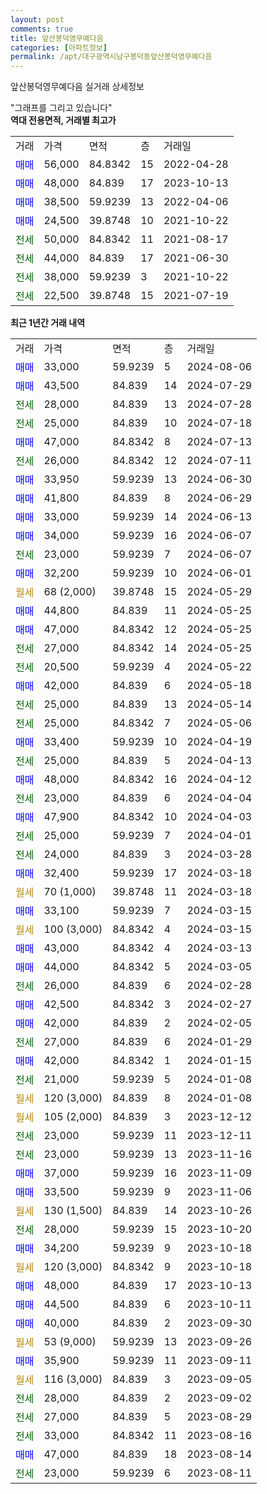 ```yaml
---
layout: post
comments: true
title: 앞산봉덕영무예다음
categories: [아파트정보]
permalink: /apt/대구광역시남구봉덕동앞산봉덕영무예다음
---
```


앞산봉덕영무예다음 실거래 상세정보

<script type="text/javascript">
  google.charts.load('current', {'packages':['line', 'corechart']});
  google.charts.setOnLoadCallback(drawChart);

  function drawChart() {
    var data = new google.visualization.DataTable();
    data.addColumn('date', '거래일');
    data.addColumn('number', "매매");
    data.addColumn('number', "전세");
    data.addColumn('number', "전매");

    data.addRows([[new Date(Date.parse("2024-08-06")), 33000, null, null], [new Date(Date.parse("2024-07-29")), 43500, null, null], [new Date(Date.parse("2024-07-28")), null, 28000, null], [new Date(Date.parse("2024-07-18")), null, 25000, null], [new Date(Date.parse("2024-07-13")), 47000, null, null], [new Date(Date.parse("2024-07-11")), null, 26000, null], [new Date(Date.parse("2024-06-30")), 33950, null, null], [new Date(Date.parse("2024-06-29")), 41800, null, null], [new Date(Date.parse("2024-06-13")), 33000, null, null], [new Date(Date.parse("2024-06-07")), 34000, null, null], [new Date(Date.parse("2024-06-07")), null, 23000, null], [new Date(Date.parse("2024-06-01")), 32200, null, null], [new Date(Date.parse("2024-05-29")), null, null, null], [new Date(Date.parse("2024-05-25")), 44800, null, null], [new Date(Date.parse("2024-05-25")), 47000, null, null], [new Date(Date.parse("2024-05-25")), null, 27000, null], [new Date(Date.parse("2024-05-22")), null, 20500, null], [new Date(Date.parse("2024-05-18")), 42000, null, null], [new Date(Date.parse("2024-05-14")), null, 25000, null], [new Date(Date.parse("2024-05-06")), null, 25000, null], [new Date(Date.parse("2024-04-19")), 33400, null, null], [new Date(Date.parse("2024-04-13")), null, 25000, null], [new Date(Date.parse("2024-04-12")), 48000, null, null], [new Date(Date.parse("2024-04-04")), null, 23000, null], [new Date(Date.parse("2024-04-03")), 47900, null, null], [new Date(Date.parse("2024-04-01")), null, 25000, null], [new Date(Date.parse("2024-03-28")), null, 24000, null], [new Date(Date.parse("2024-03-18")), 32400, null, null], [new Date(Date.parse("2024-03-18")), null, null, null], [new Date(Date.parse("2024-03-15")), 33100, null, null], [new Date(Date.parse("2024-03-15")), null, null, null], [new Date(Date.parse("2024-03-13")), 43000, null, null], [new Date(Date.parse("2024-03-05")), 44000, null, null], [new Date(Date.parse("2024-02-28")), null, 26000, null], [new Date(Date.parse("2024-02-27")), 42500, null, null], [new Date(Date.parse("2024-02-05")), 42000, null, null], [new Date(Date.parse("2024-01-29")), null, 27000, null], [new Date(Date.parse("2024-01-15")), 42000, null, null], [new Date(Date.parse("2024-01-08")), null, 21000, null], [new Date(Date.parse("2024-01-08")), null, null, null], [new Date(Date.parse("2023-12-12")), null, null, null], [new Date(Date.parse("2023-12-11")), null, 23000, null], [new Date(Date.parse("2023-11-16")), null, 23000, null], [new Date(Date.parse("2023-11-09")), 37000, null, null], [new Date(Date.parse("2023-11-06")), 33500, null, null], [new Date(Date.parse("2023-10-26")), null, null, null], [new Date(Date.parse("2023-10-20")), null, 28000, null], [new Date(Date.parse("2023-10-18")), 34200, null, null], [new Date(Date.parse("2023-10-18")), null, null, null], [new Date(Date.parse("2023-10-13")), 48000, null, null], [new Date(Date.parse("2023-10-11")), 44500, null, null], [new Date(Date.parse("2023-09-30")), 40000, null, null], [new Date(Date.parse("2023-09-26")), null, null, null], [new Date(Date.parse("2023-09-11")), 35900, null, null], [new Date(Date.parse("2023-09-05")), null, null, null], [new Date(Date.parse("2023-09-02")), null, 28000, null], [new Date(Date.parse("2023-08-29")), null, 27000, null], [new Date(Date.parse("2023-08-16")), null, 33000, null], [new Date(Date.parse("2023-08-14")), 47000, null, null], [new Date(Date.parse("2023-08-11")), null, 23000, null]]);

    var options = {
      hAxis: {
        format: 'yyyy/MM/dd'
      },    
      lineWidth: 0,
      pointsVisible: true,    
      title: '최근 1년간 유형별 실거래가 분포',
      legend: { position: 'bottom' }
    };

    var formatter = new google.visualization.NumberFormat({pattern:'###,###'} );
    formatter.format(data, 1);
    formatter.format(data, 2);
    
    setTimeout(function() {
        var chart = new google.visualization.LineChart(document.getElementById('columnchart_material'));
        chart.draw(data, (options));
        document.getElementById('loading').style.display = 'none';
    }, 200);
  }
</script>


<div id="loading" style="z-index:20; display: block; margin-left: 0px">"그래프를 그리고 있습니다"</div>
<div id="columnchart_material" style="width: 95%; margin-left: 0px; display: block"></div>
<!-- contents start -->
<b>역대 전용면적, 거래별 최고가</b>
<table class="sortable">
    <tr>
      <td>거래</td>
      <td>가격</td>
      <td>면적</td>
      <td>층</td>
      <td>거래일</td>
    </tr>
        <tr>
          <td><a style="color: blue">매매</a></td>
          <td>56,000</td>
          <td>84.8342</td>
          <td>15</td>
          <td>2022-04-28</td>
        </tr>            <tr>
          <td><a style="color: blue">매매</a></td>
          <td>48,000</td>
          <td>84.839</td>
          <td>17</td>
          <td>2023-10-13</td>
        </tr>            <tr>
          <td><a style="color: blue">매매</a></td>
          <td>38,500</td>
          <td>59.9239</td>
          <td>13</td>
          <td>2022-04-06</td>
        </tr>            <tr>
          <td><a style="color: blue">매매</a></td>
          <td>24,500</td>
          <td>39.8748</td>
          <td>10</td>
          <td>2021-10-22</td>
        </tr>        
        <tr>
              <td><a style="color: darkgreen">전세</a></td>
              <td>50,000</td>
              <td>84.8342</td>
              <td>11</td>
              <td>2021-08-17</td>
            </tr>            <tr>
              <td><a style="color: darkgreen">전세</a></td>
              <td>44,000</td>
              <td>84.839</td>
              <td>17</td>
              <td>2021-06-30</td>
            </tr>            <tr>
              <td><a style="color: darkgreen">전세</a></td>
              <td>38,000</td>
              <td>59.9239</td>
              <td>3</td>
              <td>2021-10-22</td>
            </tr>            <tr>
              <td><a style="color: darkgreen">전세</a></td>
              <td>22,500</td>
              <td>39.8748</td>
              <td>15</td>
              <td>2021-07-19</td>
            </tr>        
    
</table>

<b>최근 1년간 거래 내역</b>

<table class="sortable">
    <tr>
      <td>거래</td>
      <td>가격</td>
      <td>면적</td>
      <td>층</td>
      <td>거래일</td>
    </tr>
    <tr>
      <td><a style="color: blue">매매</a></td>
      <td>33,000</td>
      <td>59.9239</td>
      <td>5</td>
      <td>2024-08-06</td>
    </tr>          <tr>
      <td><a style="color: blue">매매</a></td>
      <td>43,500</td>
      <td>84.839</td>
      <td>14</td>
      <td>2024-07-29</td>
    </tr>          <tr>
      <td><a style="color: darkgreen">전세</a></td>
      <td>28,000</td>
      <td>84.839</td>
      <td>13</td>
      <td>2024-07-28</td>
    </tr>          <tr>
      <td><a style="color: darkgreen">전세</a></td>
      <td>25,000</td>
      <td>84.839</td>
      <td>10</td>
      <td>2024-07-18</td>
    </tr>          <tr>
      <td><a style="color: blue">매매</a></td>
      <td>47,000</td>
      <td>84.8342</td>
      <td>8</td>
      <td>2024-07-13</td>
    </tr>          <tr>
      <td><a style="color: darkgreen">전세</a></td>
      <td>26,000</td>
      <td>84.8342</td>
      <td>12</td>
      <td>2024-07-11</td>
    </tr>          <tr>
      <td><a style="color: blue">매매</a></td>
      <td>33,950</td>
      <td>59.9239</td>
      <td>13</td>
      <td>2024-06-30</td>
    </tr>          <tr>
      <td><a style="color: blue">매매</a></td>
      <td>41,800</td>
      <td>84.839</td>
      <td>8</td>
      <td>2024-06-29</td>
    </tr>          <tr>
      <td><a style="color: blue">매매</a></td>
      <td>33,000</td>
      <td>59.9239</td>
      <td>14</td>
      <td>2024-06-13</td>
    </tr>          <tr>
      <td><a style="color: blue">매매</a></td>
      <td>34,000</td>
      <td>59.9239</td>
      <td>16</td>
      <td>2024-06-07</td>
    </tr>          <tr>
      <td><a style="color: darkgreen">전세</a></td>
      <td>23,000</td>
      <td>59.9239</td>
      <td>7</td>
      <td>2024-06-07</td>
    </tr>          <tr>
      <td><a style="color: blue">매매</a></td>
      <td>32,200</td>
      <td>59.9239</td>
      <td>10</td>
      <td>2024-06-01</td>
    </tr>          <tr>
      <td><a style="color: darkgoldenrod">월세</a></td>
      <td>68 (2,000)</td>
      <td>39.8748</td>
      <td>15</td>
      <td>2024-05-29</td>
    </tr>          <tr>
      <td><a style="color: blue">매매</a></td>
      <td>44,800</td>
      <td>84.839</td>
      <td>11</td>
      <td>2024-05-25</td>
    </tr>          <tr>
      <td><a style="color: blue">매매</a></td>
      <td>47,000</td>
      <td>84.8342</td>
      <td>12</td>
      <td>2024-05-25</td>
    </tr>          <tr>
      <td><a style="color: darkgreen">전세</a></td>
      <td>27,000</td>
      <td>84.8342</td>
      <td>14</td>
      <td>2024-05-25</td>
    </tr>          <tr>
      <td><a style="color: darkgreen">전세</a></td>
      <td>20,500</td>
      <td>59.9239</td>
      <td>4</td>
      <td>2024-05-22</td>
    </tr>          <tr>
      <td><a style="color: blue">매매</a></td>
      <td>42,000</td>
      <td>84.839</td>
      <td>6</td>
      <td>2024-05-18</td>
    </tr>          <tr>
      <td><a style="color: darkgreen">전세</a></td>
      <td>25,000</td>
      <td>84.839</td>
      <td>13</td>
      <td>2024-05-14</td>
    </tr>          <tr>
      <td><a style="color: darkgreen">전세</a></td>
      <td>25,000</td>
      <td>84.8342</td>
      <td>7</td>
      <td>2024-05-06</td>
    </tr>          <tr>
      <td><a style="color: blue">매매</a></td>
      <td>33,400</td>
      <td>59.9239</td>
      <td>10</td>
      <td>2024-04-19</td>
    </tr>          <tr>
      <td><a style="color: darkgreen">전세</a></td>
      <td>25,000</td>
      <td>84.839</td>
      <td>5</td>
      <td>2024-04-13</td>
    </tr>          <tr>
      <td><a style="color: blue">매매</a></td>
      <td>48,000</td>
      <td>84.8342</td>
      <td>16</td>
      <td>2024-04-12</td>
    </tr>          <tr>
      <td><a style="color: darkgreen">전세</a></td>
      <td>23,000</td>
      <td>84.839</td>
      <td>6</td>
      <td>2024-04-04</td>
    </tr>          <tr>
      <td><a style="color: blue">매매</a></td>
      <td>47,900</td>
      <td>84.8342</td>
      <td>10</td>
      <td>2024-04-03</td>
    </tr>          <tr>
      <td><a style="color: darkgreen">전세</a></td>
      <td>25,000</td>
      <td>59.9239</td>
      <td>7</td>
      <td>2024-04-01</td>
    </tr>          <tr>
      <td><a style="color: darkgreen">전세</a></td>
      <td>24,000</td>
      <td>84.839</td>
      <td>3</td>
      <td>2024-03-28</td>
    </tr>          <tr>
      <td><a style="color: blue">매매</a></td>
      <td>32,400</td>
      <td>59.9239</td>
      <td>17</td>
      <td>2024-03-18</td>
    </tr>          <tr>
      <td><a style="color: darkgoldenrod">월세</a></td>
      <td>70 (1,000)</td>
      <td>39.8748</td>
      <td>11</td>
      <td>2024-03-18</td>
    </tr>          <tr>
      <td><a style="color: blue">매매</a></td>
      <td>33,100</td>
      <td>59.9239</td>
      <td>7</td>
      <td>2024-03-15</td>
    </tr>          <tr>
      <td><a style="color: darkgoldenrod">월세</a></td>
      <td>100 (3,000)</td>
      <td>84.8342</td>
      <td>4</td>
      <td>2024-03-15</td>
    </tr>          <tr>
      <td><a style="color: blue">매매</a></td>
      <td>43,000</td>
      <td>84.8342</td>
      <td>4</td>
      <td>2024-03-13</td>
    </tr>          <tr>
      <td><a style="color: blue">매매</a></td>
      <td>44,000</td>
      <td>84.8342</td>
      <td>5</td>
      <td>2024-03-05</td>
    </tr>          <tr>
      <td><a style="color: darkgreen">전세</a></td>
      <td>26,000</td>
      <td>84.839</td>
      <td>6</td>
      <td>2024-02-28</td>
    </tr>          <tr>
      <td><a style="color: blue">매매</a></td>
      <td>42,500</td>
      <td>84.8342</td>
      <td>3</td>
      <td>2024-02-27</td>
    </tr>          <tr>
      <td><a style="color: blue">매매</a></td>
      <td>42,000</td>
      <td>84.839</td>
      <td>2</td>
      <td>2024-02-05</td>
    </tr>          <tr>
      <td><a style="color: darkgreen">전세</a></td>
      <td>27,000</td>
      <td>84.839</td>
      <td>6</td>
      <td>2024-01-29</td>
    </tr>          <tr>
      <td><a style="color: blue">매매</a></td>
      <td>42,000</td>
      <td>84.8342</td>
      <td>1</td>
      <td>2024-01-15</td>
    </tr>          <tr>
      <td><a style="color: darkgreen">전세</a></td>
      <td>21,000</td>
      <td>59.9239</td>
      <td>5</td>
      <td>2024-01-08</td>
    </tr>          <tr>
      <td><a style="color: darkgoldenrod">월세</a></td>
      <td>120 (3,000)</td>
      <td>84.839</td>
      <td>8</td>
      <td>2024-01-08</td>
    </tr>          <tr>
      <td><a style="color: darkgoldenrod">월세</a></td>
      <td>105 (2,000)</td>
      <td>84.839</td>
      <td>3</td>
      <td>2023-12-12</td>
    </tr>          <tr>
      <td><a style="color: darkgreen">전세</a></td>
      <td>23,000</td>
      <td>59.9239</td>
      <td>11</td>
      <td>2023-12-11</td>
    </tr>          <tr>
      <td><a style="color: darkgreen">전세</a></td>
      <td>23,000</td>
      <td>59.9239</td>
      <td>13</td>
      <td>2023-11-16</td>
    </tr>          <tr>
      <td><a style="color: blue">매매</a></td>
      <td>37,000</td>
      <td>59.9239</td>
      <td>16</td>
      <td>2023-11-09</td>
    </tr>          <tr>
      <td><a style="color: blue">매매</a></td>
      <td>33,500</td>
      <td>59.9239</td>
      <td>9</td>
      <td>2023-11-06</td>
    </tr>          <tr>
      <td><a style="color: darkgoldenrod">월세</a></td>
      <td>130 (1,500)</td>
      <td>84.839</td>
      <td>14</td>
      <td>2023-10-26</td>
    </tr>          <tr>
      <td><a style="color: darkgreen">전세</a></td>
      <td>28,000</td>
      <td>59.9239</td>
      <td>15</td>
      <td>2023-10-20</td>
    </tr>          <tr>
      <td><a style="color: blue">매매</a></td>
      <td>34,200</td>
      <td>59.9239</td>
      <td>9</td>
      <td>2023-10-18</td>
    </tr>          <tr>
      <td><a style="color: darkgoldenrod">월세</a></td>
      <td>120 (3,000)</td>
      <td>84.8342</td>
      <td>9</td>
      <td>2023-10-18</td>
    </tr>          <tr>
      <td><a style="color: blue">매매</a></td>
      <td>48,000</td>
      <td>84.839</td>
      <td>17</td>
      <td>2023-10-13</td>
    </tr>          <tr>
      <td><a style="color: blue">매매</a></td>
      <td>44,500</td>
      <td>84.839</td>
      <td>6</td>
      <td>2023-10-11</td>
    </tr>          <tr>
      <td><a style="color: blue">매매</a></td>
      <td>40,000</td>
      <td>84.839</td>
      <td>2</td>
      <td>2023-09-30</td>
    </tr>          <tr>
      <td><a style="color: darkgoldenrod">월세</a></td>
      <td>53 (9,000)</td>
      <td>59.9239</td>
      <td>13</td>
      <td>2023-09-26</td>
    </tr>          <tr>
      <td><a style="color: blue">매매</a></td>
      <td>35,900</td>
      <td>59.9239</td>
      <td>11</td>
      <td>2023-09-11</td>
    </tr>          <tr>
      <td><a style="color: darkgoldenrod">월세</a></td>
      <td>116 (3,000)</td>
      <td>84.839</td>
      <td>3</td>
      <td>2023-09-05</td>
    </tr>          <tr>
      <td><a style="color: darkgreen">전세</a></td>
      <td>28,000</td>
      <td>84.839</td>
      <td>2</td>
      <td>2023-09-02</td>
    </tr>          <tr>
      <td><a style="color: darkgreen">전세</a></td>
      <td>27,000</td>
      <td>84.839</td>
      <td>5</td>
      <td>2023-08-29</td>
    </tr>          <tr>
      <td><a style="color: darkgreen">전세</a></td>
      <td>33,000</td>
      <td>84.8342</td>
      <td>11</td>
      <td>2023-08-16</td>
    </tr>          <tr>
      <td><a style="color: blue">매매</a></td>
      <td>47,000</td>
      <td>84.839</td>
      <td>18</td>
      <td>2023-08-14</td>
    </tr>          <tr>
      <td><a style="color: darkgreen">전세</a></td>
      <td>23,000</td>
      <td>59.9239</td>
      <td>6</td>
      <td>2023-08-11</td>
    </tr>      </table>
<!-- contents end -->    

